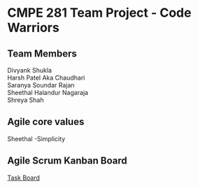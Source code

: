 # CMPE 281 Team Project - Code Warriors


## Team Members

Divyank Shukla  
Harsh Patel Aka Chaudhari  
Saranya Soundar Rajan  
Sheethal Halandur Nagaraja  
Shreya Shah

## Agile core values

Sheethal -Simplicity



## Agile Scrum Kanban Board

[Task Board](https://github.com/nguyensjsu/fa18-281-code-warriors/projects/1)

